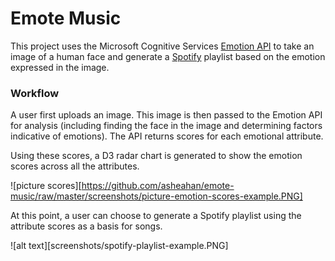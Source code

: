 # Emote Music

This project uses the Microsoft Cognitive Services [Emotion API](https://azure.microsoft.com/en-us/services/cognitive-services/emotion/) to take an image of a human face and generate a [Spotify](https://www.spotify.com/) playlist based on the emotion expressed in the image.

### Workflow

A user first uploads an image. This image is then passed to the Emotion API for analysis (including finding the face in the image and determining factors indicative of emotions). The API returns scores for each emotional attribute.

Using these scores, a D3 radar chart is generated to show the emotion scores across all the attributes.

![picture scores][https://github.com/asheahan/emote-music/raw/master/screenshots/picture-emotion-scores-example.PNG]

At this point, a user can choose to generate a Spotify playlist using the attribute scores as a basis for songs.

![alt text][screenshots/spotify-playlist-example.PNG]

